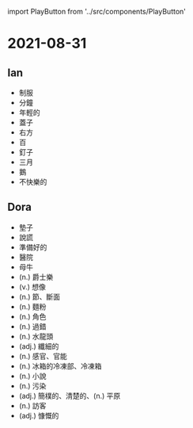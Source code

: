 import PlayButton from '../src/components/PlayButton'

# 2021-08-31

## Ian
- <PlayButton value="uniform" /> 制服
- <PlayButton value="minute" /> 分鐘
- <PlayButton value="young" /> 年輕的
- <PlayButton value="lid" /> 蓋子
- <PlayButton value="right" /> 右方
- <PlayButton value="hundred" /> 百
- <PlayButton value="nail" /> 釘子
- <PlayButton value="March" /> 三月
- <PlayButton value="goose" /> 鵝
- <PlayButton value="unhappy" /> 不快樂的

## Dora
- <PlayButton value="mat" /> 墊子
- <PlayButton value="lie" /> 說謊
- <PlayButton value="ready" /> 準備好的
- <PlayButton value="hospital" /> 醫院
- <PlayButton value="cow" /> 母牛
- <PlayButton value="jazz" /> (n.) 爵士樂
- <PlayButton value="imagine" /> (v.) 想像
- <PlayButton value="section" /> (n.) 節、斷面
- <PlayButton value="flour" /> (n.) 麵粉
- <PlayButton value="role" /> (n.) 角色
- <PlayButton value="fault" /> (n.) 過錯
- <PlayButton value="faucet" /> (n.) 水龍頭
- <PlayButton value="slender" /> (adj.) 纖細的
- <PlayButton value="sense" /> (n.) 感官、官能
- <PlayButton value="freezer" /> (n.) 冰箱的冷凍部、冷凍箱
- <PlayButton value="novel" /> (n.) 小說
- <PlayButton value="pollution" /> (n.) 污染
- <PlayButton value="plain" /> (adj.) 簡樸的、清楚的、(n.) 平原
- <PlayButton value="visitor" /> (n.) 訪客
- <PlayButton value="generous" /> (adj.) 慷慨的
